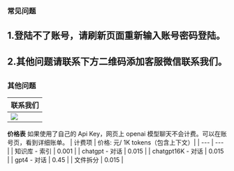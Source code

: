 ### 常见问题
## 1.登陆不了账号，请刷新页面重新输入账号密码登陆。
## 2.其他问题请联系下方二维码添加客服微信联系我们。
##
### **其他问题**
| 联系我们 | 
| ----------------------- |
| ![](https://www.moyancm.com/image/wxcontact.jpeg) |

**价格表**
如果使用了自己的 Api Key，网页上 openai 模型聊天不会计费。可以在账号页，看到详细账单。
| 计费项 | 价格: 元/ 1K tokens（包含上下文）|
| --- | --- |
| 知识库 - 索引 | 0.001 |
| chatgpt - 对话 | 0.015 |
| chatgpt16K - 对话 | 0.015 |
| gpt4 - 对话 | 0.45 |
| 文件拆分 | 0.015 |
